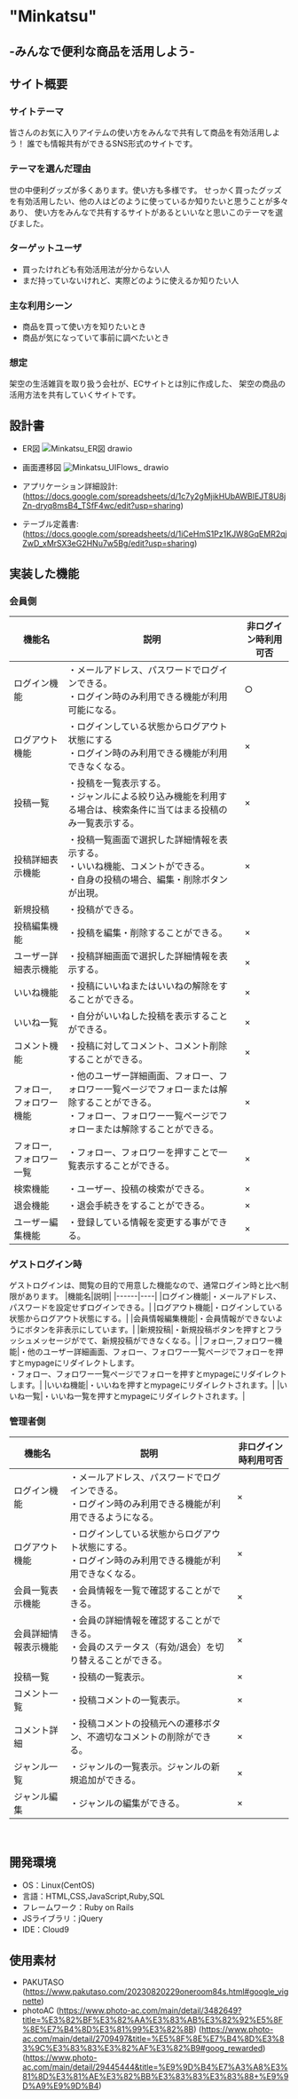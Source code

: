 
# "Minkatsu"
## -みんなで便利な商品を活用しよう-
## サイト概要
### サイトテーマ
皆さんのお気に入りアイテムの使い方をみんなで共有して商品を有効活用しよう！
誰でも情報共有ができるSNS形式のサイトです。
​
### テーマを選んだ理由
世の中便利グッズが多くあります。使い方も多様です。
せっかく買ったグッズを有効活用したい、他の人はどのように使っているか知りたいと思うことが多々あり、
使い方をみんなで共有するサイトがあるといいなと思いこのテーマを選びました。

### ターゲットユーザ
- 買ったけれども有効活用法が分からない人
- まだ持っていないけれど、実際どのように使えるか知りたい人

### 主な利用シーン
- 商品を買って使い方を知りたいとき
- 商品が気になっていて事前に調べたいとき

### 想定
架空の生活雑貨を取り扱う会社が、ECサイトとは別に作成した、
架空の商品の活用方法を共有していくサイトです。
​
## 設計書
- ER図
  ![Minkatsu_ER図 drawio](https://github.com/user-attachments/assets/1ee465b5-9318-4551-beed-3538dbb7e64d)

- 画面遷移図
  ![Minkatsu_UIFlows_ drawio](https://github.com/user-attachments/assets/cdee272c-0954-43d1-bd26-503332c5a6e1)


- アプリケーション詳細設計:(https://docs.google.com/spreadsheets/d/1c7y2gMjikHUbAWBlEJT8U8jZn-dryq8msB4_TSfF4wc/edit?usp=sharing)
- テーブル定義書:(https://docs.google.com/spreadsheets/d/1iCeHmS1Pz1KJW8GqEMR2qjZwD_xMrSX3eG2HNu7w5Bg/edit?usp=sharing)

## 実装した機能

### 会員側
|機能名|説明|非ログイン時利用可否|
|------|----|--------------------|
|ログイン機能|・メールアドレス、パスワードでログインできる。<br>・ログイン時のみ利用できる機能が利用可能になる。|○|
|ログアウト機能|・ログインしている状態からログアウト状態にする<br> ・ログイン時のみ利用できる機能が利用できなくなる。|×|
|投稿一覧|・投稿を一覧表示する。<br>・ジャンルによる絞り込み機能を利用する場合は、検索条件に当てはまる投稿のみ一覧表示する。|×︎|
|投稿詳細表示機能|・投稿一覧画面で選択した詳細情報を表示する。<br>・いいね機能、コメントができる。<br>・自身の投稿の場合、編集・削除ボタンが出現。|×︎︎|
|新規投稿|・投稿ができる。
|投稿編集機能|・投稿を編集・削除することができる。|×︎|
|ユーザー詳細表示機能|・投稿詳細画面で選択した詳細情報を表示する。|×|
|いいね機能|・投稿にいいねまたはいいねの解除をすることができる。|×|
|いいね一覧|・自分がいいねした投稿を表示することができる。|×|
|コメント機能|・投稿に対してコメント、コメント削除することができる。|×|
|フォロー,フォロワー機能|・他のユーザー詳細画面、フォロー、フォロワー一覧ページでフォローまたは解除することができる。<br>・フォロー、フォロワー一覧ページでフォローまたは解除することができる。|×|
|フォロー,フォロワー一覧|・フォロー、フォロワーを押すことで一覧表示することができる。|×|
|検索機能|・ユーザー、投稿の検索ができる。|×|
|退会機能|・退会手続きをすることができる。|×|
|ユーザー編集機能	|・登録している情報を変更する事ができる。|×|

### ゲストログイン時
ゲストログインは、閲覧の目的で用意した機能なので、通常ログイン時と比べ制限があります。
|機能名|説明|
|------|----|
|ログイン機能|・メールアドレス、パスワードを設定せずログインできる。|
|ログアウト機能|・ログインしている状態からログアウト状態にする。|
|会員情報編集機能|・会員情報ができないようにボタンを非表示にしています。|
|新規投稿|・新規投稿ボタンを押すとフラッシュメッセージがでて、新規投稿ができなくなる。|
|フォロー,フォロワー機能|・他のユーザー詳細画面、フォロー、フォロワー一覧ページでフォローを押すとmypageにリダイレクトします。<br>・フォロー、フォロワー一覧ページでフォローを押すとmypageにリダイレクトします。|
|いいね機能|・いいねを押すとmypageにリダイレクトされます。|
|いいね一覧|・いいね一覧を押すとmypageにリダイレクトされます。|

### 管理者側
|機能名|説明|非ログイン時利用可否|
|------|----|--------------------|
|ログイン機能|・メールアドレス、パスワードでログインできる。<br>・ログイン時のみ利用できる機能が利用できるようになる。|×|
|ログアウト機能|・ログインしている状態からログアウト状態にする。<br>・ログイン時のみ利用できる機能が利用できなくなる。|×|
|会員一覧表示機能|・会員情報を一覧で確認することができる。|×|
|会員詳細情報表示機能|・会員の詳細情報を確認することができる。<br>・会員のステータス（有効/退会）を切り替えることができる。|×|
|投稿一覧|・投稿の一覧表示。|×|
|コメント一覧|・投稿コメントの一覧表示。|×|
|コメント詳細|・投稿コメントの投稿元への遷移ボタン、不適切なコメントの削除ができる。|×|
|ジャンル一覧|・ジャンルの一覧表示。ジャンルの新規追加ができる。|×|
|ジャンル編集|・ジャンルの編集ができる。|×|
​
## 開発環境
- OS：Linux(CentOS)
- 言語：HTML,CSS,JavaScript,Ruby,SQL
- フレームワーク：Ruby on Rails
- JSライブラリ：jQuery
- IDE：Cloud9
​
## 使用素材
- PAKUTASO
  (https://www.pakutaso.com/20230820229oneroom84s.html#google_vignette)
- photoAC
  (https://www.photo-ac.com/main/detail/3482649?title=%E3%82%BF%E3%82%AA%E3%83%AB%E3%82%92%E5%8F%8E%E7%B4%8D%E3%81%99%E3%82%8B)
  (https://www.photo-ac.com/main/detail/2709497&title=%E5%8F%8E%E7%B4%8D%E3%83%9C%E3%83%83%E3%82%AF%E3%82%B9#goog_rewarded)
  (https://www.photo-ac.com/main/detail/29445444&title=%E9%9D%B4%E7%A3%A8%E3%81%8D%E3%81%AE%E3%82%BB%E3%83%83%E3%83%88+%E9%9D%A9%E9%9D%B4)

